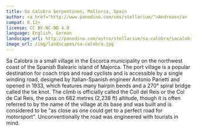 ```yaml
---
title: Sa Calobra Serpentinen, Mallorca, Spain
author: <a href="http://www.panodino.com/cms/stellarium/">Andreas</a>
compat: 0.12+
license: CC BY-NC-ND 4.0
language: English, German
landscape_url: http://panodino.com/astro/stellarium/sa-calobra/sacalobra.zip
image_url: /img/landscapes/sa-calobra.jpg
---
```

Sa Calobra is a small village in the Escorca municipality on the northwest coast of the Spanish Balearic 
island of Majorca. The port village is a popular destination for coach trips and road cyclists and is 
accessible by a single winding road, designed by Italian-Spanish engineer Antonio Parietti and opened 
in 1933, which features many hairpin bends and a 270° spiral bridge called the tie knot. 
The climb is officially called the Coll del Reis or the Col de Cal Reis, the pass on 682 metres 
(2,238 ft) altitude, though it is often referred to by the name of the village at its base and was 
built and is considered to be "as close as one could get to a perfect road for motorsport". 
Unconventionally the road was engineered with tourists in mind. 
